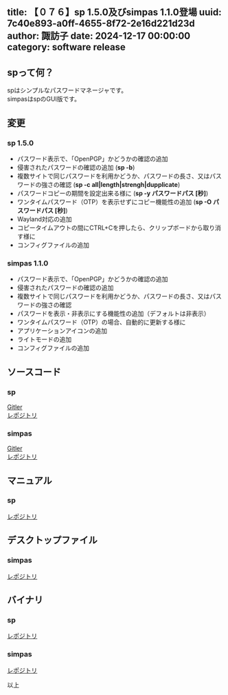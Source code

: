 title: 【０７６】sp 1.5.0及びsimpas 1.1.0登場
uuid: 7c40e893-a0ff-4655-8f72-2e16d221d23d
author: 諏訪子
date: 2024-12-17 00:00:00
category: software release
----
## spって何？
spはシンプルなパスワードマネージャです。\
simpasはspのGUI版です。

## 変更
### sp 1.5.0
* パスワード表示で、「OpenPGP」かどうかの確認の追加
* 侵害されたパスワードの確認の追加 (**sp -b**)
* 複数サイトで同じパスワードを利用かどうか、パスワードの長さ、又はパスワードの強さの確認 (**sp -c all|length|strengh|dupplicate**)
* パスワードコピーの期間を設定出来る様に (**sp -y パスワードパス [秒]**)
* ワンタイムパスワード（OTP）を表示せずにコピー機能性の追加 (**sp -O パスワードパス [秒]**)
* Wayland対応の追加
* コピータイムアウトの間にCTRL+Cを押したら、クリップボードから取り消す様に
* コンフィグファイルの追加

### simpas 1.1.0
* パスワード表示で、「OpenPGP」かどうかの確認の追加
* 侵害されたパスワードの確認の追加
* 複数サイトで同じパスワードを利用かどうか、パスワードの長さ、又はパスワードの強さの確認
* パスワードを表示・非表示にする機能性の追加（デフォルトは非表示）
* ワンタイムパスワード（OTP）の場合、自動的に更新する様に
* アプリケーションアイコンの追加
* ライトモードの追加
* コンフィグファイルの追加

## ソースコード
### sp
[Gitler](https://gitler.moe/suwako/sp)\
[レポジトリ](https://076.moe/repo/src/sp)

### simpas
[Gitler](https://gitler.moe/suwako/simpas)\
[レポジトリ](https://076.moe/repo/src/simpas)

## マニュアル
### sp
[レポジトリ](https://076.moe/repo/man/sp)

## デスクトップファイル
### simpas
[レポジトリ](https://076.moe/repo/desktop)

## バイナリ
### sp
[レポジトリ](https://076.moe/repo/bin/sp)

### simpas
[レポジトリ](https://076.moe/repo/bin/simpas)

以上
